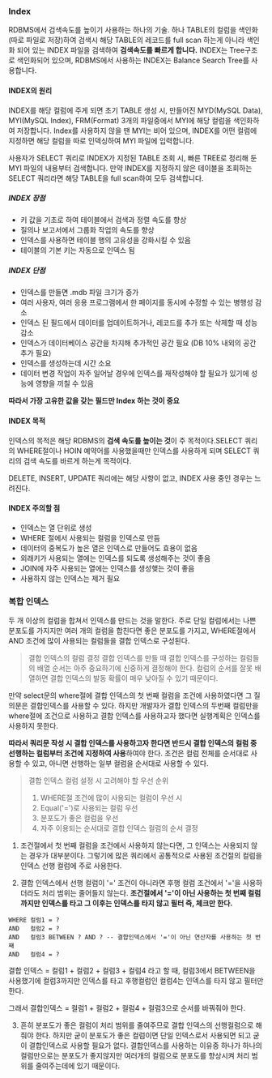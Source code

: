 ### Index
RDBMS에서 검색속도를 높이기 사용하는 하나의 기술. 하나 TABLE의 컬럼을 색인화(따로 파일로 저장)하여 검색시 해당 TABLE의 레코드를 full scan 하는게 아니라 색인화 되어 있는 
INDEX 파일을 검색하여 **검색속도를 빠르게 합니다.** INDEX는 Tree구조로 색인화되어 있으며, RDBMS에서 사용하는 INDEX는 Balance Search Tree를 사용합니다.


#### INDEX의 원리
INDEX를 해당 컬럼에 주게 되면 초기 TABLE 생성 시, 만들어진 MYD(MySQL Data), MYI(MySQL Index), FRM(Format) 3개의 파일중에서 MYI에 해당 컬럼을 색인화하여 저장합니다. Index를 사용하지 않을 땐 
MYI는 비어 있으며, INDEX를 어떤 컬럼에 지정하면 해당 컬럼을 따로 인덱싱하여 MYI 파일에 입력합니다. 

사용자가 SELECT 쿼리로 INDEX가 지정된 TABLE 조회 시, 빠른 TREE로 정리해 둔 MYI 파일의 내용부터 검색합니다. 
만약 INDEX를 지정하지 않은 테이블을 조회하는 SELECT 쿼리라면 해당 TABLE을 full scan하여 모두 검색합니다.

##### INDEX 장점
- 키 값을 기초로 하여 테이블에서 검색과 정렬 속도를 향상
- 질의나 보고서에서 그룹화 작업의 속도를 향상
- 인덱스를 사용하면 테이블 행의 고유성을 강화시킬 수 있음
- 테이블의 기본 키는 자동으로 인덱스 됨


##### INDEX 단점
- 인덱스를 만들면 .mdb 파일 크기가 증가
- 여러 사용자, 여러 응용 프로그램에서 한 페이지를 동시에 수정할 수 있는 병행성 감소
- 인덱스 된 필드에서 데이터를 업데이트하거나, 레코드를 추가 또는 삭제할 때 성능 감소
- 인덱스가 데이터베이스 공간을 차지해 추가적인 공간 필요 (DB 10% 내외의 공간 추가 필요)
- 인덱스를 생성하는데 시간 소요
- 데이터 변경 작업이 자주 일어날 경우에 인덱스를 재작성해야 할 필요가 있기에 성능에 영향을 끼칠 수 있음

**따라서 가장 고유한 값을 갖는 필드만 Index 하는 것이 중요**


#### INDEX 목적
인덱스의 목적은 해당 RDBMS의 **검색 속도를 높이는 것**이 주 목적이다.SELECT 쿼리의 WHERE절이나 HOIN 예약어를 사용했을때만 인덱스를 사용하게 되며 SELECT 쿼리의 검색 속도를 바르게 하는게 목적이다.

DELETE, INSERT, UPDATE 쿼리에는 해당 사항이 없고, INDEX 사용 중인 경우는 느려진다.


#### INDEX 주의할 점
- 인덱스는 열 단위로 생성
- WHERE 절에서 사용되는 컬럼을 인덱스로 만듬
- 데이터의 중복도가 높은 열은 인덱스로 만들어도 효용이 없음
- 외래키가 사용되는 열에는 인덱스를 되도록 생성해주는 것이 좋음
- JOIN에 자주 사용되는 열에는 인덱스를 생성햊는 것이 좋음
- 사용하지 않는 인덱스는 제거 필요


### 복합 인덱스
두 개 이상의 컬럼을 합쳐서 인덱스를 만드는 것을 말한다. 주로 단일 컬럼에서는 나쁜 분포도를 가지지만 여러 개의 컬럼을 합친다면 좋은 분포도를 가지고, WHERE절에서 AND 조건에 많이 사용되는 컬럼들을 결합 인덱스로 구성된다.

> 결합 인덱스의 컬럼 결정
결합 인덱스를 만들 때 결합 인덱스를 구성하는 컬럼들의 배열 순서는 아주 중요하기에 신중하게 결정해야 한다. 컬럼의 순서를 잘못 배열하면 결합 인덱스의 발동 확률이 매우 낮아질 수 있기 때문이다.

만약 select문의 where절에 결합 인덱스의 첫 번째 컬럼을 조건에 사용하였다면 그 질의문은 결합인덱스를 사용할 수 있다. 하지만 개발자가 결합 인덱스의 두번째 컬럼만을 where절에 조건으로 사용하고 결합 인덱스를 사용하고자 했다면 실행계획은 인덱스를 사용하지 못한다.

**따라서 쿼리문 작성 시 결합 인덱스를 사용하고자 한다면 반드시 결합 인덱스의 컬럼 중 선행하는 컬럼부터 조건에 지정하여 사용**하여야 한다. 조건은 컬럼 전체를 순서대로 사용할 수 있고, 아니면 선행하는 일부 컬럼을 순서대로 사용할 수 있다.

> 결합 인덱스 컬럼 설정 시 고려해야 할 우선 순위
> 1. WHERE절 조건에 많이 사용되는 컬럼이 우선 시
> 2. Equal('=')로 사용되는 컬럼 우선
> 3. 분포도가 좋은 컬럼을 우선
> 4. 자주 이용되는 순서대로 결합 인덱스 컬럼의 순서 결정

1. 조건절에서 첫 번째 컬럼을 조건에서 사용하지 않는다면, 그 인덱스는 사용되지 않는 경우가 대부분이다. 그렇기에 많은 쿼리에서 공통적으로 사용된 조건절의 컬럼을 인덱스 선행 컬럼에 주로 사용한다.

2. 결합 인덱스에서 선행 컬럼이 '=' 조건이 아니라면 후행 컬럼 조건에서 '='을 사용하더라도 처리 범위는 줄어들지 않는다. **조건절에서 '='이 아닌 사용하는 첫 번째 컬럼까지만 인덱스를 타고 그 이후는 인덱스를 타지 않고 필터 즉, 체크만 한다.**
```
WHERE 컬럼1 = ?
AND   컬럼2 = ?
AND   컬럼3 BETWEEN ? AND ? -- 결합인덱스에서 '='이 아닌 연산자를 사용하는 첫 번째 
AND   컬럼4 = ?
```
결합 인덱스 = 컬럼1 + 컬럼2 + 컬럼3 + 컬럼4 라고 할 때, 컬럼3에서 BETWEEN을 사용했기에 컬럼3까지만 인덱스를 타고 후행컬럼인 컬럼4는 인덱스를 타지 않고 필터만 한다. 

그래서 결합인덱스 = 컬럼1 + 컬럼2 + 컬럼4 + 컬럼3으로 순서를 바꿔줘야 한다.

3. 흔히 분포도가 좋은 컬럼이 처리 범위를 줄여주므로 결합 인덱스의 선행컬럼으로 해줘야 한다. 하지만 굳이 분포도가 좋은 컬럼이면 단일 인덱스로서 사용되면 되고 굳이 결합인덱스로 사용할 필요가 없다. 결합인덱스를 사용하는 이유중 하나가 하나의 컬럼만으로는 분포도가 좋지않지만 여러개의 컬럼으로 분포도를 향상시켜 처리 범위를 줄여주는데에 있기 때문이다. 



